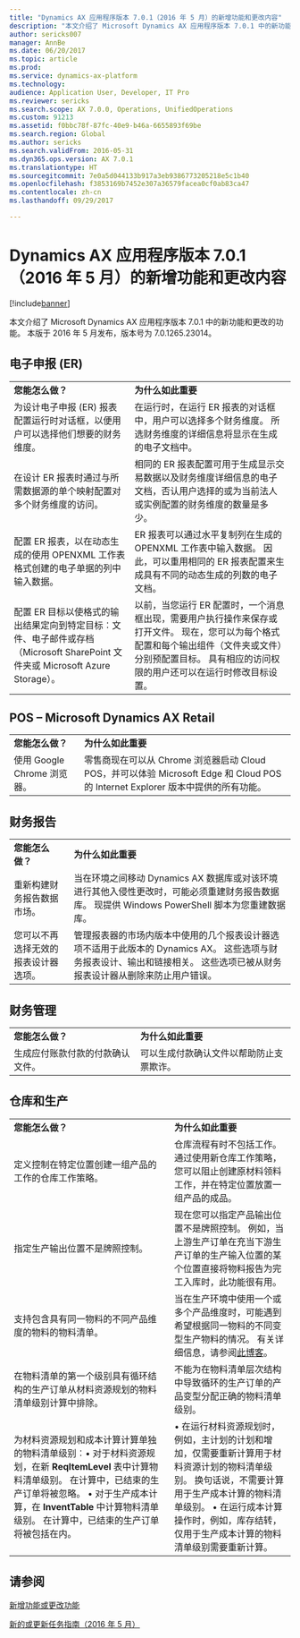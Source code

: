 ```yaml
---
title: "Dynamics AX 应用程序版本 7.0.1（2016 年 5 月）的新增功能和更改内容"
description: "本文介绍了 Microsoft Dynamics AX 应用程序版本 7.0.1 中的新功能和更改的功能。 本版于 2016 年 5 月发布，版本号为 7.0.1265.23014。"
author: sericks007
manager: AnnBe
ms.date: 06/20/2017
ms.topic: article
ms.prod: 
ms.service: dynamics-ax-platform
ms.technology: 
audience: Application User, Developer, IT Pro
ms.reviewer: sericks
ms.search.scope: AX 7.0.0, Operations, UnifiedOperations
ms.custom: 91213
ms.assetid: f0bbc78f-87fc-40e9-b46a-6655893f69be
ms.search.region: Global
ms.author: sericks
ms.search.validFrom: 2016-05-31
ms.dyn365.ops.version: AX 7.0.1
ms.translationtype: HT
ms.sourcegitcommit: 7e0a5d044133b917a3eb9386773205218e5c1b40
ms.openlocfilehash: f3853169b7452e307a36579facea0cf0ab83ca47
ms.contentlocale: zh-cn
ms.lasthandoff: 09/29/2017

---
```


# <a name="whats-new-or-changed-in-dynamics-ax-application-version-701-may-2016"></a>Dynamics AX 应用程序版本 7.0.1（2016 年 5 月）的新增功能和更改内容

[!include[banner](../includes/banner.md)]


本文介绍了 Microsoft Dynamics AX 应用程序版本 7.0.1 中的新功能和更改的功能。 本版于 2016 年 5 月发布，版本号为 7.0.1265.23014。

<a name="electronic-reporting-er"></a>电子申报 (ER)
-------------------------

|                                                                                                                                                                                        |                                                                                                                                                                                                                                                                                                                                                        |
|----------------------------------------------------------------------------------------------------------------------------------------------------------------------------------------|--------------------------------------------------------------------------------------------------------------------------------------------------------------------------------------------------------------------------------------------------------------------------------------------------------------------------------------------------------|
| **您能怎么做？**                                                                                                                                                                   | **为什么如此重要**                                                                                                                                                                                                                                                                                                                             |
| 为设计电子申报 (ER) 报表配置运行时对话框，以便用户可以选择他们想要的财务维度。                                     | 在运行时，在运行 ER 报表的对话框中，用户可以选择多个财务维度。 所选财务维度的详细信息将显示在生成的电子文档中。                                                                                                                              |
| 在设计 ER 报表时通过与所需数据源的单个映射配置对多个财务维度的访问。                                                  | 相同的 ER 报表配置可用于生成显示交易数据以及财务维度详细信息的电子文档，否认用户选择的或为当前法人或实例配置的财务维度的数量是多少。                                             |
| 配置 ER 报表，以在动态生成的使用 OPENXML 工作表格式创建的电子单据的列中输入数据。                                           | ER 报表可以通过水平复制列在生成的 OPENXML 工作表中输入数据。 因此，可以重用相同的 ER 报表配置来生成具有不同的动态生成的列数的电子文档。                                                                                 |
| 配置 ER 目标以使格式的输出结果定向到特定目标︰文件、电子邮件或存档（Microsoft SharePoint 文件夹或 Microsoft Azure Storage）。 | 以前，当您运行 ER 配置时，一个消息框出现，需要用户执行操作来保存或打开文件。 现在，您可以为每个格式配置和每个输出组件（文件夹或文件）分别预配置目标。 具有相应的访问权限的用户还可以在运行时修改目标设置。 |

## <a name="pos--microsoft-dynamics-ax-retail"></a>POS – Microsoft Dynamics AX Retail
|                                |                                                                                                                                                                                         |
|--------------------------------|-----------------------------------------------------------------------------------------------------------------------------------------------------------------------------------------|
| **您能怎么做？**           | **为什么如此重要**                                                                                                                                                              |
| 使用 Google Chrome 浏览器。 | 零售商现在可以从 Chrome 浏览器启动 Cloud POS，并可以体验 Microsoft Edge 和 Cloud POS 的 Internet Explorer 版本中提供的所有功能。 |

## <a name="financial-reporting"></a>财务报告
|                                                                     |                                                                                                                                                                                                                                                                                                                    |
|---------------------------------------------------------------------|--------------------------------------------------------------------------------------------------------------------------------------------------------------------------------------------------------------------------------------------------------------------------------------------------------------------|
| **您能怎么做？**                                                | **为什么如此重要**                                                                                                                                                                                                                                                                                         |
| 重新构建财务报告数据市场。                          | 当在环境之间移动 Dynamics AX 数据库或对该环境进行其他入侵性更改时，可能必须重建财务报告数据库。 现提供 Windows PowerShell 脚本为您重建数据库。                                                                |
| 您可以不再选择无效的报表设计器选项。 | 管理报表器的市场内版本中使用的几个报表设计器选项不适用于此版本的 Dynamics AX。 这些选项与财务报表设计、输出和链接相关。 这些选项已被从财务报表设计器从删除来防止用户错误。 |

## <a name="financial-management"></a>财务管理
|                                                            |                                                                  |
|------------------------------------------------------------|------------------------------------------------------------------|
| **您能怎么做？**                                       | **为什么如此重要**                                       |
| 生成应付账款付款的付款确认文件。 | 可以生成付款确认文件以帮助防止支票欺诈。 |

## <a name="warehouse-and-production"></a>仓库和生产
|                                                                                                                                                                                                                                                                                                                                                                                         |                                                                                                                                                                                                                                                                                                                                                                                                                                         |
|-----------------------------------------------------------------------------------------------------------------------------------------------------------------------------------------------------------------------------------------------------------------------------------------------------------------------------------------------------------------------------------------|-----------------------------------------------------------------------------------------------------------------------------------------------------------------------------------------------------------------------------------------------------------------------------------------------------------------------------------------------------------------------------------------------------------------------------------------|
| **您能怎么做？**                                                                                                                                                                                                                                                                                                                                                                    | **为什么如此重要**                                                                                                                                                                                                                                                                                                                                                                                                              |
| 定义控制在特定位置创建一组产品的工作的仓库工作策略。                                                                                                                                                                                                                                                                          | 仓库流程有时不包括工作。 通过使用新仓库工作策略，您可以阻止创建原材料领料工作，并在特定位置放置一组产品的成品。                                                                                                                                                                                                     |
| 指定生产输出位置不是牌照控制。                                                                                                                                                                                                                                                                                                               | 现在您可以指定产品输出位置不是牌照控制。 例如，当上游生产订单在充当下游生产订单的生产输入位置的某个位置直接将物料报告为完工入库时，此功能很有用。                                                                                                                                                     |
| 支持包含具有同一物料的不同产品维度的物料的物料清单。                                                                                                                                                                                                                                                                                                     | 当在生产环境中使用一个或多个产品维度时，可能遇到希望根据同一物料的不同变型生产物料的情况。 有关详细信息，请参阅[此博客](https://blogs.msdn.microsoft.com/axmfg/2015/12/22/support-for-boms-that-includes-items-with-different-product-dimensions-of-the-same-item/)。                                                                  |
| 在物料清单的第一个级别具有循环结构的生产订单从材料资源规划的物料清单级别计算中排除。                                                                                                                                                                                                                                     | 不能为在物料清单层次结构中导致循环的生产订单的产品变型分配正确的物料清单级别。                                                                                                                                                                                                                                                                                                  |
| 为材料资源规划和成本计算计算单独的物料清单级别︰• 对于材料资源规划，在新 **ReqItemLevel** 表中计算物料清单级别。 在计算中，已结束的生产订单将被忽略。 • 对于生产成本计算，在 **InventTable** 中计算物料清单级别。 在计算中，已结束的生产订单将被包括在内。 | • 在运行材料资源规划时，例如，主计划的计划和增加，仅需要重新计算用于材料资源计划的物料清单级别。 换句话说，不需要计算用于生产成本计算的物料清单级别。 • 在运行成本计算操作时，例如，库存结转，仅用于生产成本计算的物料清单级别需要重新计算。 |

 

<a name="see-also"></a>请参阅
--------

[新增功能或更改功能](whats-new-changed.md)

[新的或更新任务指南（2016 年 5 月）](new-updated-task-guides-available-may-2016.md)




